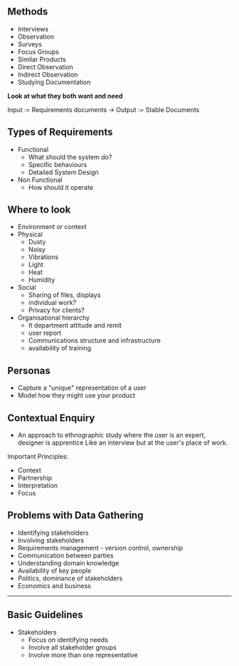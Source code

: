 ## Methods
- Interviews
- Observation
- Surveys
- Focus Groups
- Similar Products
- Direct Observation
- Indirect Observation
- Studying Documentation


**Look at what they both want and need**

Input := Requirements documents -> Output := Stable Documents

## Types of Requirements
- Functional
	- What should the system do?
	- Specific behaviours
	- Detailed System Design
- Non Functional
	- How should it operate


## Where to look
- Environment or context
- Physical
	- Dusty
	- Noisy
	- Vibrations
	- Light
	- Heat
	- Humidity
- Social
	- Sharing of files, displays
	- individual work?
	- Privacy for clients?
- Organisational hierarchy
	- It department attitude and remit
	- user report
	- Communications structure and infrastructure
	- availability of training

## Personas
- Capture a "unique" representation of a user
- Model how they might use your product

## Contextual Enquiry
- An approach to ethnographic study where the user is an expert, designer is apprentice
Like an interview but at the user's place of work.

Important Principles:
- Context
- Partnership
- Interpretation
- Focus


## Problems with Data Gathering
- Identifying stakeholders
- Involving stakeholders
- Requirements management - version control, ownership
- Communication between parties
- Understanding domain knowledge
- Availability of key people
- Politics, dominance of stakeholders
- Economics and business 

---

## Basic Guidelines
- Stakeholders
	- Focus on identifying needs
	- Involve all stakeholder groups
	- Involve more than one representative

